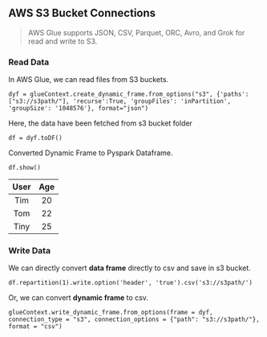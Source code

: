 ## AWS S3 Bucket Connections

> AWS Glue supports JSON, CSV, Parquet, ORC, Avro, and Grok for read and write to S3.

### Read Data

In AWS Glue, we can read files from S3 buckets.

`
dyf = glueContext.create_dynamic_frame.from_options("s3", {'paths': ["s3://s3path/"], 'recurse':True, 'groupFiles': 'inPartition', 'groupSize': '1048576'}, format="json")
`

Here, the data have been fetched from s3 bucket folder

`df = dyf.toDF()`

Converted Dynamic Frame to Pyspark Dataframe.

`df.show()`

| **User** | **Age** |
|:----:|:---:|
| Tim | 20 |
| Tom | 22 |
| Tiny | 25 |


### Write Data

We can directly convert **data frame** directly to csv and save in s3 bucket.

`df.repartition(1).write.option('header', 'true').csv('s3://s3path/')`

Or, we can convert **dynamic frame** to csv.

`glueContext.write_dynamic_frame.from_options(frame = dyf,
           connection_type = "s3",
           connection_options = {"path": "s3://s3path/"},
           format = "csv")`



